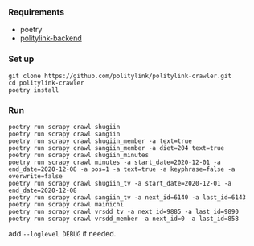 ### Requirements
* poetry
* [politylink-backend](https://github.com/politylink/politylink-backend)

### Set up
```
git clone https://github.com/politylink/politylink-crawler.git
cd politylink-crawler
poetry install
``` 

### Run
```shell script
poetry run scrapy crawl shugiin
poetry run scrapy crawl sangiin
poetry run scrapy crawl shugiin_member -a text=true
poetry run scrapy crawl sangiin_member -a diet=204 text=true
poetry run scrapy crawl shugiin_minutes
poetry run scrapy crawl minutes -a start_date=2020-12-01 -a end_date=2020-12-08 -a pos=1 -a text=true -a keyphrase=false -a overwrite=false
poetry run scrapy crawl shugiin_tv -a start_date=2020-12-01 -a end_date=2020-12-08
poetry run scrapy crawl sangiin_tv -a next_id=6140 -a last_id=6143
poetry run scrapy crawl mainichi
poetry run scrapy crawl vrsdd_tv -a next_id=9885 -a last_id=9890
poetry run scrapy crawl vrsdd_member -a next_id=0 -a last_id=858
```

add `--loglevel DEBUG` if needed.